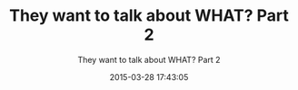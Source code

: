 ---
post: true
layout: post
lang: en
categories:
    - en
date:   2015-03-28 17:43:05
title:  "They want to talk about WHAT? Part 2"
subtitle: "They want to talk about WHAT? Part 2"
summary: "Join us as we present different ideas for future shows that are designed to build your faith and give you reasons to believe. Such as issues regarding Biblical prophecy,  Jehovah's witnesses and the cults,  the fear of God,  sharing the gospel,  spiritual gifts,  salvation,  roles of men and women,  an expose on the most famous musicians who confess to being possessed by demonic spirits,  John Calvin and his impact on the church,  marriage and raising children. Also,  Judaism- it's beliefs past and present,  replacement theology,  how to interpret the bible through the eyes of its Jewish writers,  Biblical terms and conditions and much,  much more."
audio: <iframe width="100%" height="166" scrolling="no" frameborder="no" src="https://w.soundcloud.com/player/?url=https%3A//api.soundcloud.com/tracks/198069322&amp;color=ff5500&amp;auto_play=false&amp;hide_related=false&amp;show_comments=true&amp;show_user=true&amp;show_reposts=false"></iframe>
duration: 56:04
length: 120264619
link: https://s3-us-west-2.amazonaws.com/ironradioshow/%237+They+want+to+say+WHAT+Part+2+(English).mp3
keywords:  "Hypocrite, Church, Rocknroll, Beyoncé, LadyGaga, KatyPerry, Jayz, Fear, God, Spiritual, gifts, Judaism, Netanyahu, Israel, Rabbis, Pharisees, Replacement, theology, Johncalvin, faith, prophecy, Jehovah's, Witnesses, cults, gospel,  salvation, men, women, famous,  musicians, confess, possessed, demonic spirits, marriage, raising, children, beliefs, interpret, bible, Jewish, writers, Biblical, portuguese, Jesus, radio, sara, brazil, saturday, hope, faith, love, Torah, Lord, programa, ferro, iron, show, Christian, Florianopolis"
---